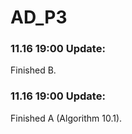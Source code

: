 # AD_P3

### 11.16 19:00 Update:
Finished B.

### 11.16 19:00 Update:
Finished A (Algorithm 10.1).

